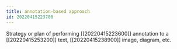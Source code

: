 ```yaml
---
title: annotation-based approach
id: 20220415223700
---
```


Strategy or plan of performing [[20220415223600]] annotation to a [[20220415253200]] text, [[20220415238900]] image, diagram, etc.
